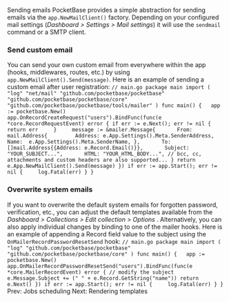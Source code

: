 Sending emails
PocketBase provides a simple abstraction for sending emails via the `app.NewMailClient()` factory.
Depending on your configured mail settings (_Dashboard > Settings > Mail settings_) it will use the `sendmail` command or a SMTP client.
###  Send custom email 
You can send your own custom email from everywhere within the app (hooks, middlewares, routes, etc.) by using `app.NewMailClient().Send(message)`. Here is an example of sending a custom email after user registration:
`// main.go package main import ( "log" "net/mail" "github.com/pocketbase/pocketbase" "github.com/pocketbase/pocketbase/core" "github.com/pocketbase/pocketbase/tools/mailer" ) func main() {   app := pocketbase.New()   app.OnRecordCreateRequest("users").BindFunc(func(e *core.RecordRequestEvent) error { if err := e.Next(); err != nil { return err     }     message := &mailer.Message{       From: mail.Address{         Address: e.App.Settings().Meta.SenderAddress,         Name:  e.App.Settings().Meta.SenderName, },       To: []mail.Address{{Address: e.Record.Email()}},       Subject: "YOUR_SUBJECT...",       HTML: "YOUR_HTML_BODY...", // bcc, cc, attachments and custom headers are also supported... } return e.App.NewMailClient().Send(message) }) if err := app.Start(); err != nil {     log.Fatal(err) } }`
###  Overwrite system emails 
If you want to overwrite the default system emails for forgotten password, verification, etc., you can adjust the default templates available from the _Dashboard > Collections > Edit collection > Options_ .
Alternatively, you can also apply individual changes by binding to one of the mailer hooks. Here is an example of appending a Record field value to the subject using the `OnMailerRecordPasswordResetSend` hook:
`// main.go package main import ( "log" "github.com/pocketbase/pocketbase" "github.com/pocketbase/pocketbase/core" ) func main() {   app := pocketbase.New()   app.OnMailerRecordPasswordResetSend("users").BindFunc(func(e *core.MailerRecordEvent) error { // modify the subject     e.Message.Subject += (" " + e.Record.GetString("name")) return e.Next() }) if err := app.Start(); err != nil {     log.Fatal(err) } }`
Prev: Jobs scheduling Next: Rendering templates
